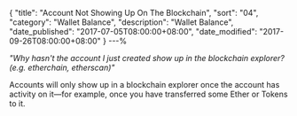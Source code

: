{
 "title": "Account Not Showing Up On The Blockchain",
 "sort": "04",
 "category": "Wallet Balance",
 "description": "Wallet Balance",
 "date_published": "2017-07-05T08:00:00+08:00",
 "date_modified": "2017-09-26T08:00:00+08:00"
}
---%


*"Why hasn't the account I just created show up in the blockchain explorer? (e.g. etherchain, etherscan)"*

Accounts will only show up in a blockchain explorer once the account has activity on it&mdash;for example, once you have transferred some Ether or Tokens to it.

